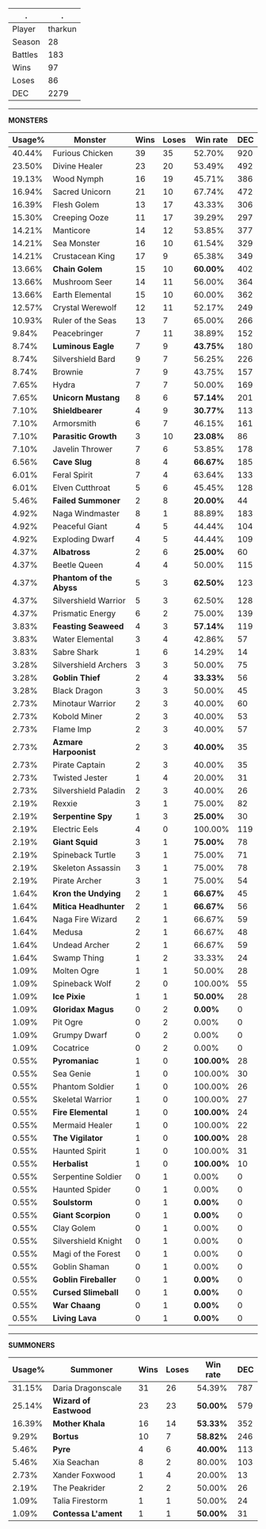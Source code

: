 .|.
|-|-
Player|tharkun
Season|28
Battles|183
Wins|97
Loses|86
DEC|2279

---
**MONSTERS**

Usage%|Monster|Wins|Loses|Win rate|DEC|
-|-|-|-|-|-|
40.44%|Furious Chicken|39|35|52.70%|920|
23.50%|Divine Healer|23|20|53.49%|492|
19.13%|Wood Nymph|16|19|45.71%|386|
16.94%|Sacred Unicorn|21|10|67.74%|472|
16.39%|Flesh Golem|13|17|43.33%|306|
15.30%|Creeping Ooze|11|17|39.29%|297|
14.21%|Manticore|14|12|53.85%|377|
14.21%|Sea Monster|16|10|61.54%|329|
14.21%|Crustacean King|17|9|65.38%|349|
13.66%|**Chain Golem**|15|10|**60.00%**|402|
13.66%|Mushroom Seer|14|11|56.00%|364|
13.66%|Earth Elemental|15|10|60.00%|362|
12.57%|Crystal Werewolf|12|11|52.17%|249|
10.93%|Ruler of the Seas|13|7|65.00%|266|
9.84%|Peacebringer|7|11|38.89%|152|
8.74%|**Luminous Eagle**|7|9|**43.75%**|180|
8.74%|Silvershield Bard|9|7|56.25%|226|
8.74%|Brownie|7|9|43.75%|157|
7.65%|Hydra|7|7|50.00%|169|
7.65%|**Unicorn Mustang**|8|6|**57.14%**|201|
7.10%|**Shieldbearer**|4|9|**30.77%**|113|
7.10%|Armorsmith|6|7|46.15%|161|
7.10%|**Parasitic Growth**|3|10|**23.08%**|86|
7.10%|Javelin Thrower|7|6|53.85%|178|
6.56%|**Cave Slug**|8|4|**66.67%**|185|
6.01%|Feral Spirit|7|4|63.64%|133|
6.01%|Elven Cutthroat|5|6|45.45%|128|
5.46%|**Failed Summoner**|2|8|**20.00%**|44|
4.92%|Naga Windmaster|8|1|88.89%|183|
4.92%|Peaceful Giant|4|5|44.44%|104|
4.92%|Exploding Dwarf|4|5|44.44%|109|
4.37%|**Albatross**|2|6|**25.00%**|60|
4.37%|Beetle Queen|4|4|50.00%|115|
4.37%|**Phantom of the Abyss**|5|3|**62.50%**|123|
4.37%|Silvershield Warrior|5|3|62.50%|128|
4.37%|Prismatic Energy|6|2|75.00%|139|
3.83%|**Feasting Seaweed**|4|3|**57.14%**|119|
3.83%|Water Elemental|3|4|42.86%|57|
3.83%|Sabre Shark|1|6|14.29%|14|
3.28%|Silvershield Archers|3|3|50.00%|75|
3.28%|**Goblin Thief**|2|4|**33.33%**|56|
3.28%|Black Dragon|3|3|50.00%|45|
2.73%|Minotaur Warrior|2|3|40.00%|60|
2.73%|Kobold Miner|2|3|40.00%|53|
2.73%|Flame Imp|2|3|40.00%|57|
2.73%|**Azmare Harpoonist**|2|3|**40.00%**|35|
2.73%|Pirate Captain|2|3|40.00%|35|
2.73%|Twisted Jester|1|4|20.00%|31|
2.73%|Silvershield Paladin|2|3|40.00%|26|
2.19%|Rexxie|3|1|75.00%|82|
2.19%|**Serpentine Spy**|1|3|**25.00%**|30|
2.19%|Electric Eels|4|0|100.00%|119|
2.19%|**Giant Squid**|3|1|**75.00%**|78|
2.19%|Spineback Turtle|3|1|75.00%|71|
2.19%|Skeleton Assassin|3|1|75.00%|78|
2.19%|Pirate Archer|3|1|75.00%|54|
1.64%|**Kron the Undying**|2|1|**66.67%**|45|
1.64%|**Mitica Headhunter**|2|1|**66.67%**|56|
1.64%|Naga Fire Wizard|2|1|66.67%|59|
1.64%|Medusa|2|1|66.67%|48|
1.64%|Undead Archer|2|1|66.67%|59|
1.64%|Swamp Thing|1|2|33.33%|24|
1.09%|Molten Ogre|1|1|50.00%|28|
1.09%|Spineback Wolf|2|0|100.00%|55|
1.09%|**Ice Pixie**|1|1|**50.00%**|28|
1.09%|**Gloridax Magus**|0|2|**0.00%**|0|
1.09%|Pit Ogre|0|2|0.00%|0|
1.09%|Grumpy Dwarf|0|2|0.00%|0|
1.09%|Cocatrice|0|2|0.00%|0|
0.55%|**Pyromaniac**|1|0|**100.00%**|28|
0.55%|Sea Genie|1|0|100.00%|30|
0.55%|Phantom Soldier|1|0|100.00%|26|
0.55%|Skeletal Warrior|1|0|100.00%|27|
0.55%|**Fire Elemental**|1|0|**100.00%**|24|
0.55%|Mermaid Healer|1|0|100.00%|22|
0.55%|**The Vigilator**|1|0|**100.00%**|28|
0.55%|Haunted Spirit|1|0|100.00%|31|
0.55%|**Herbalist**|1|0|**100.00%**|10|
0.55%|Serpentine Soldier|0|1|0.00%|0|
0.55%|Haunted Spider|0|1|0.00%|0|
0.55%|**Soulstorm**|0|1|**0.00%**|0|
0.55%|**Giant Scorpion**|0|1|**0.00%**|0|
0.55%|Clay Golem|0|1|0.00%|0|
0.55%|Silvershield Knight|0|1|0.00%|0|
0.55%|Magi of the Forest|0|1|0.00%|0|
0.55%|Goblin Shaman|0|1|0.00%|0|
0.55%|**Goblin Fireballer**|0|1|**0.00%**|0|
0.55%|**Cursed Slimeball**|0|1|**0.00%**|0|
0.55%|**War Chaang**|0|1|**0.00%**|0|
0.55%|**Living Lava**|0|1|**0.00%**|0|

---
**SUMMONERS**

Usage%|Summoner|Wins|Loses|Win rate|DEC|
-|-|-|-|-|-|
31.15%|Daria Dragonscale|31|26|54.39%|787|
25.14%|**Wizard of Eastwood**|23|23|**50.00%**|579|
16.39%|**Mother Khala**|16|14|**53.33%**|352|
9.29%|**Bortus**|10|7|**58.82%**|246|
5.46%|**Pyre**|4|6|**40.00%**|113|
5.46%|Xia Seachan|8|2|80.00%|103|
2.73%|Xander Foxwood|1|4|20.00%|13|
2.19%|The Peakrider|2|2|50.00%|26|
1.09%|Talia Firestorm|1|1|50.00%|24|
1.09%|**Contessa L'ament**|1|1|**50.00%**|31|
